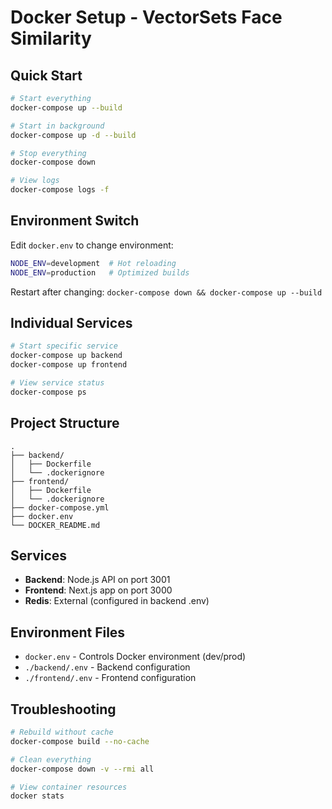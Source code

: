 # Docker Setup - VectorSets Face Similarity

## Quick Start

```bash
# Start everything
docker-compose up --build

# Start in background
docker-compose up -d --build

# Stop everything
docker-compose down

# View logs
docker-compose logs -f
```

## Environment Switch

Edit `docker.env` to change environment:

```bash
NODE_ENV=development  # Hot reloading
NODE_ENV=production   # Optimized builds
```

Restart after changing: `docker-compose down && docker-compose up --build`

## Individual Services

```bash
# Start specific service
docker-compose up backend
docker-compose up frontend

# View service status
docker-compose ps
```

## Project Structure

```
.
├── backend/
│   ├── Dockerfile
│   └── .dockerignore
├── frontend/
│   ├── Dockerfile
│   └── .dockerignore
├── docker-compose.yml
├── docker.env
└── DOCKER_README.md
```

## Services

- **Backend**: Node.js API on port 3001
- **Frontend**: Next.js app on port 3000
- **Redis**: External (configured in backend .env)

## Environment Files

- `docker.env` - Controls Docker environment (dev/prod)
- `./backend/.env` - Backend configuration
- `./frontend/.env` - Frontend configuration

## Troubleshooting

```bash
# Rebuild without cache
docker-compose build --no-cache

# Clean everything
docker-compose down -v --rmi all

# View container resources
docker stats
```
